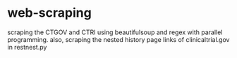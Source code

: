 # web-scraping
scraping the CTGOV and CTRI using beautifulsoup and regex with parallel programming. also, scraping the nested history page links of clinicaltrial.gov in restnest.py
